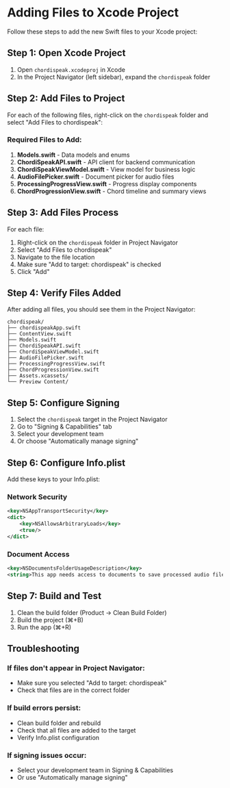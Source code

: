 # Adding Files to Xcode Project

Follow these steps to add the new Swift files to your Xcode project:

## Step 1: Open Xcode Project
1. Open `chordispeak.xcodeproj` in Xcode
2. In the Project Navigator (left sidebar), expand the `chordispeak` folder

## Step 2: Add Files to Project
For each of the following files, right-click on the `chordispeak` folder and select "Add Files to chordispeak":

### Required Files to Add:
1. **Models.swift** - Data models and enums
2. **ChordiSpeakAPI.swift** - API client for backend communication
3. **ChordiSpeakViewModel.swift** - View model for business logic
4. **AudioFilePicker.swift** - Document picker for audio files
5. **ProcessingProgressView.swift** - Progress display components
6. **ChordProgressionView.swift** - Chord timeline and summary views

## Step 3: Add Files Process
For each file:
1. Right-click on the `chordispeak` folder in Project Navigator
2. Select "Add Files to chordispeak"
3. Navigate to the file location
4. Make sure "Add to target: chordispeak" is checked
5. Click "Add"

## Step 4: Verify Files Added
After adding all files, you should see them in the Project Navigator:
```
chordispeak/
├── chordispeakApp.swift
├── ContentView.swift
├── Models.swift
├── ChordiSpeakAPI.swift
├── ChordiSpeakViewModel.swift
├── AudioFilePicker.swift
├── ProcessingProgressView.swift
├── ChordProgressionView.swift
├── Assets.xcassets/
└── Preview Content/
```

## Step 5: Configure Signing
1. Select the `chordispeak` target in the Project Navigator
2. Go to "Signing & Capabilities" tab
3. Select your development team
4. Or choose "Automatically manage signing"

## Step 6: Configure Info.plist
Add these keys to your Info.plist:

### Network Security
```xml
<key>NSAppTransportSecurity</key>
<dict>
    <key>NSAllowsArbitraryLoads</key>
    <true/>
</dict>
```

### Document Access
```xml
<key>NSDocumentsFolderUsageDescription</key>
<string>This app needs access to documents to save processed audio files</string>
```

## Step 7: Build and Test
1. Clean the build folder (Product → Clean Build Folder)
2. Build the project (⌘+B)
3. Run the app (⌘+R)

## Troubleshooting

### If files don't appear in Project Navigator:
- Make sure you selected "Add to target: chordispeak"
- Check that files are in the correct folder

### If build errors persist:
- Clean build folder and rebuild
- Check that all files are added to the target
- Verify Info.plist configuration

### If signing issues occur:
- Select your development team in Signing & Capabilities
- Or use "Automatically manage signing" 